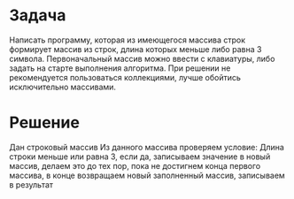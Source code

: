 # Задача

Написать программу, которая из имеющегося массива строк формирует массив из строк, длина которых меньше либо равна 3 символа. Первоначальный массив можно ввести с клавиатуры, либо задать на старте выполнения алгоритма. При решении не рекомендуется пользоваться коллекциями, лучше обойтись исключительно массивами.

# Решение

Дан строковый массив
Из данного массива проверяем условие: Длина строки меньше или равна 3, если да, записываем значение в новый массив, делаем это до тех пор, пока не достигнем конца первого массива, в конце возвращаем новый заполненный массив, записываем в результат